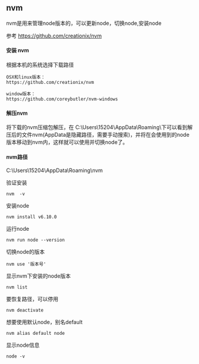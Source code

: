 ## nvm

nvm是用来管理node版本的，可以更新node，切换node,安装node

参考   https://github.com/creationix/nvm

#### 安装 nvm

根据本机的系统选择下载路径

```
OSX和linux版本：
https://github.com/creationix/nvm
```

```
window版本：
https://github.com/coreybutler/nvm-windows
```

#### 解压nvm

将下载的nvm压缩包解压，在 C:\Users\15204\AppData\Roaming\下可以看到解压后的文件nvm(AppData是隐藏路径，需要手动搜索)，并将在会使用到的node版本移动到nvm内，这样就可以使用并切换node了。

#### nvm路径

C:\Users\15204\AppData\Roaming\nvm

验证安装

```
nvm  -v  
```

安装node

```
nvm install v6.10.0    
```

运行node

```
nvm run node --version
```

切换node的版本

```
nvm use '版本号'
```

显示nvm下安装的node版本

```
nvm list
```

要恢复路径，可以停用

```
nvm deactivate
```

想要使用默认node，别名default

```
nvm alias default node
```

显示node信息

```
node -v
```
